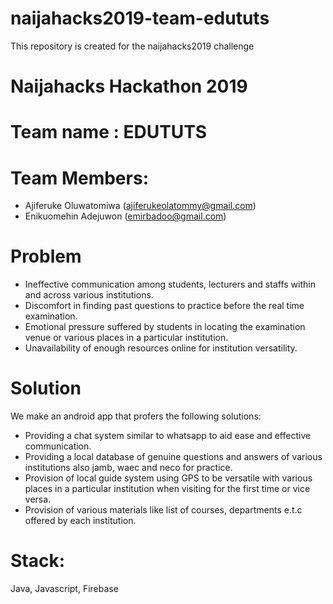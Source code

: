 # naijahacks2019-team-edututs
This repository is created for the naijahacks2019 challenge

# Naijahacks Hackathon 2019
# Team name : EDUTUTS
# Team Members:
- Ajiferuke Oluwatomiwa (ajiferukeolatommy@gmail.com)
- Enikuomehin Adejuwon (emirbadoo@gmail.com)



# Problem
- Ineffective communication among students, lecturers and staffs within and across various institutions.
- Discomfort in finding past questions to practice before the real time examination.
- Emotional pressure suffered by students in locating the examination venue or various places in a particular institution.
- Unavailability of enough resources online for institution versatility.

# Solution
We make an android app that profers the following solutions:
- Providing a chat system similar to whatsapp to aid ease and effective communication.
- Providing a local database of genuine questions and answers of various institutions also jamb, waec and neco for practice.
- Provision of local guide system using GPS to be versatile with various places in a particular institution when visiting for the first time or vice versa.
- Provision of various materials like list of courses, departments e.t.c offered by each institution.

# Stack:
Java, Javascript, Firebase
